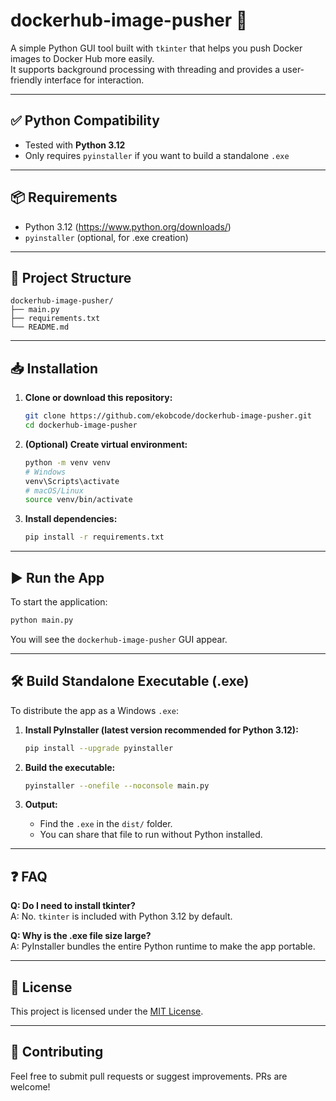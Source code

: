 # dockerhub-image-pusher 🐳

A simple Python GUI tool built with `tkinter` that helps you push Docker images to Docker Hub more easily.  
It supports background processing with threading and provides a user-friendly interface for interaction.

---

## ✅ Python Compatibility

- Tested with **Python 3.12**
- Only requires `pyinstaller` if you want to build a standalone `.exe`

---

## 📦 Requirements

- Python 3.12 (https://www.python.org/downloads/)
- `pyinstaller` (optional, for .exe creation)

---

## 📁 Project Structure

```
dockerhub-image-pusher/
├── main.py
├── requirements.txt
└── README.md
```

---

## 📥 Installation

1. **Clone or download this repository:**

   ```bash
   git clone https://github.com/ekobcode/dockerhub-image-pusher.git
   cd dockerhub-image-pusher
   ```

2. **(Optional) Create virtual environment:**

   ```bash
   python -m venv venv
   # Windows
   venv\Scripts\activate
   # macOS/Linux
   source venv/bin/activate
   ```

3. **Install dependencies:**

   ```bash
   pip install -r requirements.txt
   ```

---

## ▶️ Run the App

To start the application:

```bash
python main.py
```

You will see the `dockerhub-image-pusher` GUI appear.

---

## 🛠️ Build Standalone Executable (.exe)

To distribute the app as a Windows `.exe`:

1. **Install PyInstaller (latest version recommended for Python 3.12):**

   ```bash
   pip install --upgrade pyinstaller
   ```

2. **Build the executable:**

   ```bash
   pyinstaller --onefile --noconsole main.py
   ```

3. **Output:**
   - Find the `.exe` in the `dist/` folder.
   - You can share that file to run without Python installed.

---

## ❓ FAQ

**Q: Do I need to install tkinter?**  
A: No. `tkinter` is included with Python 3.12 by default.

**Q: Why is the .exe file size large?**  
A: PyInstaller bundles the entire Python runtime to make the app portable.

---

## 📃 License

This project is licensed under the [MIT License](LICENSE).

---

## 🤝 Contributing

Feel free to submit pull requests or suggest improvements. PRs are welcome!